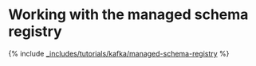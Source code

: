 # Working with the managed schema registry

{% include [_includes/tutorials/kafka/managed-schema-registry](../../_tutorials/kafka/kafka-managed-schema-registry.md) %}
